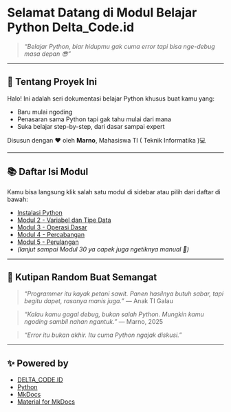 
# Selamat Datang di Modul Belajar Python Delta_Code.id

> *“Belajar Python, biar hidupmu gak cuma error tapi bisa nge-debug masa depan 😎”*

---


## 🚀 Tentang Proyek Ini

Halo! Ini adalah seri dokumentasi belajar Python khusus buat kamu yang:

- Baru mulai ngoding
- Penasaran sama Python tapi gak tahu mulai dari mana
- Suka belajar step-by-step, dari dasar sampai expert

Disusun dengan ❤️ oleh **Marno**, Mahasiswa TI ( Teknik Informatika )💻

---

## 📚 Daftar Isi Modul

Kamu bisa langsung klik salah satu modul di sidebar atau pilih dari daftar di bawah:

- [Instalasi Python](Instalasi.md)
- [Modul 2 - Variabel dan Tipe Data](modul2.md)
- [Modul 3 - Operasi Dasar](modul3.md)
- [Modul 4 - Percabangan](modul4.md)
- [Modul 5 - Perulangan](modul5.md)
- *(lanjut sampai Modul 30 ya capek juga ngetiknya manual 🤣)*

---

## 🤯 Kutipan Random Buat Semangat

> *“Programmer itu kayak petani sawit. Panen hasilnya butuh sabar, tapi begitu dapet, rasanya manis juga.”* — Anak TI Galau

> *“Kalau kamu gagal debug, bukan salah Python. Mungkin kamu ngoding sambil nahan ngantuk.”* — Marno, 2025

> *“Error itu bukan akhir. Itu cuma Python ngajak diskusi.”*

---

## ✨ Powered by

- [DELTA_CODE.ID](delta.code.id)
- [Python](https://www.python.org/)
- [MkDocs](https://www.mkdocs.org/)
- [Material for MkDocs](https://squidfunk.github.io/mkdocs-material/)

